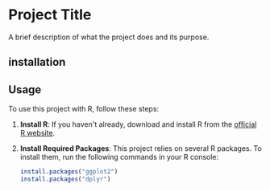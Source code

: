 # Project Title

A brief description of what the project does and its purpose.

## installation

## Usage

To use this project with R, follow these steps:

1. **Install R**: If you haven't already, download and install R from the [official R website](https://cran.r-project.org/).

2. **Install Required Packages**: This project relies on several R packages. To install them, run the following commands in your R console:

   ```R
   install.packages("ggplot2")
   install.packages("dplyr")
